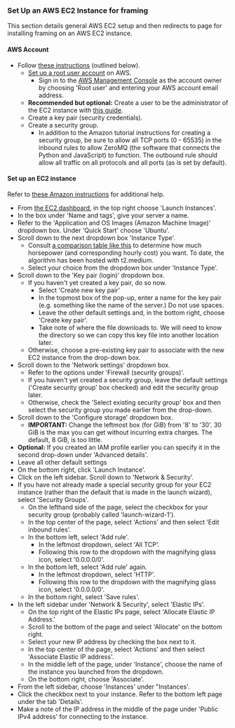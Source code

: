 ### Set Up an AWS EC2 Instance for framing
This section details general AWS EC2 setup and then redirects to page for installing framing on an AWS EC2 instance.
#### AWS Account

 - Follow [these instructions](https://docs.aws.amazon.com/AWSEC2/latest/UserGuide/get-set-up-for-amazon-ec2.html) (outlined below). 
	 - [Set up a root user account](https://portal.aws.amazon.com/billing/signup) on AWS. 
		 - Sign in to the [AWS Management Console](https://console.aws.amazon.com/) as the account owner by choosing 'Root user' and entering your AWS account email address.
	 - **Recommended but optional:** Create a user to be the administrator of the EC2 instance with [this guide](https://docs.aws.amazon.com/singlesignon/latest/userguide/getting-started.html). 
	 - Create a key pair (security credentials).
	 - Create a security group.
		 - In addition to the Amazon tutorial instructions for creating a security group, be sure to allow all TCP ports (0 - 65535) in the inbound rules to allow ZeroMQ (the software that connects the Python and JavaScript) to function. The outbound rule should allow all traffic on all protocols and all ports (as is set by default).
#### Set up an EC2 instance
Refer to [these Amazon instructions](https://docs.aws.amazon.com/AWSEC2/latest/UserGuide/EC2_GetStarted.html) for additional help.
- From [the EC2 dashboard](https://console.aws.amazon.com/ec2/), in the top right choose 'Launch Instances'.
- In the box under 'Name and tags', give your server a name.
- Refer to the 'Application and OS Images (Amazon Machine Image)' dropdown box. Under 'Quick Start' choose 'Ubuntu'.
- Scroll down to the next dropdown box 'Instance Type'.
    - Consult [a comparison table like this](https://instances.vantage.sh/) to determine how much horsepower (and corresponding hourly cost) you want. To date, the algorithm has been hosted with t2.medium.
    - Select your choice from the dropdown box under 'Instance Type'.
- Scroll down to the 'Key pair (login)' dropdown box.
    - If you haven't yet created a key pair, do so now.
        - Select 'Create new key pair'
        - In the topmost box of the pop-up, enter a name for the key pair (e.g. something like the name of the server.) Do not use spaces.
        - Leave the other default settings and, in the bottom right, choose 'Create key pair'.
        - Take note of where the file downloads to. We will need to know the directory so we can copy this key file into another location later.
    - Otherwise, choose a pre-existing key pair to associate with the new EC2 instance from the drop-down box.
- Scroll down to the 'Network settings' dropdown box.
    - Refer to the options under 'Firewall (security groups)'.
    - If you haven't yet created a security group, leave the default settings ('Create security group' box checked) and edit the security group later. 
    - Otherwise, check the 'Select existing security group' box and then select the security group you made earlier from the drop-down.
- Scroll down to the 'Configure storage' dropdown box.
    - **IMPORTANT:** Change the leftmost box (for GiB) from '8' to '30'. 30 GiB is the max you can get without incurring extra charges. The default, 8 GiB, is too little.
- **Optional:** If you created an IAM profile earlier you can specify it in the second drop-down under 'Advanced details'.
- Leave all other default settings
- On the bottom right, click 'Launch Instance'.
- Click on the left sidebar. Scroll down to 'Network & Security'.
- If you have not already made a special security group for your EC2 instance (rather than the default that is made in the launch wizard), select 'Security Groups'.
    - On the lefthand side of the page, select the checkbox for your security group (probably called 'launch-wizard-1').
    - In the top center of the page, select 'Actions' and then select 'Edit inbound rules'.
    - In the bottom left, select 'Add rule'.
        - In the leftmost dropdown, select 'All TCP'.
        - Following this row to the dropdown with the magnifying glass icon, select '0.0.0.0/0'.
    - In the bottom left, select 'Add rule' again.
        - In the leftmost dropdown, select 'HTTP'.
        - Following this row to the dropdown with the magnifying glass icon, select '0.0.0.0/0'.
    - In the bottom right, select 'Save rules'.
- In the left sidebar under 'Network & Security', select 'Elastic IPs'.
    - On the top right of the Elastic IPs page, select 'Allocate Elastic IP Address.'
    - Scroll to the bottom of the page and select 'Allocate' on the bottom right.
    - Select your new IP address by checking the box next to it.
    - In the top center of the page, select 'Actions' and then select 'Associate Elastic IP address'.
    - In the middle left of the page, under 'Instance', choose the name of the instance you launched from the dropdown.
    - On the bottom right, choose 'Associate'.
- From the left sidebar, choose 'Instances' under "Instances'.
- Click the checkbox next to your instance. Refer to the bottom left page under the tab 'Details'.
- Make a note of the IP address in the middle of the page under 'Public IPv4 address' for connecting to the instance. 

